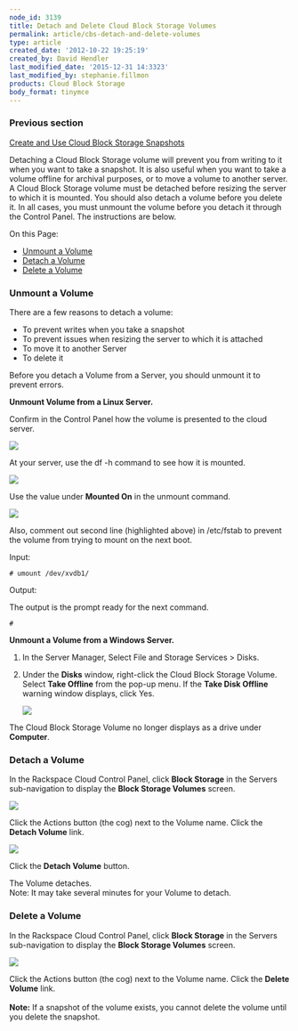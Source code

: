 ```yaml
---
node_id: 3139
title: Detach and Delete Cloud Block Storage Volumes
permalink: article/cbs-detach-and-delete-volumes
type: article
created_date: '2012-10-22 19:25:19'
created_by: David Hendler
last_modified_date: '2015-12-31 14:3323'
last_modified_by: stephanie.fillmon
products: Cloud Block Storage
body_format: tinymce
---
```


### Previous section

[Create and Use Cloud Block Storage
Snapshots](https://www.rackspace.com/knowledge_center/article/create-and-use-cloud-block-storage-snapshots)

Detaching a Cloud Block Storage volume will prevent you from writing to
it when you want to take a snapshot. It is also useful when you want to
take a volume offline for archival purposes, or to move a volume to
another server. A Cloud Block Storage volume must be detached before
resizing the server to which it is mounted. You should also detach a
volume before you delete it. In all cases, you must unmount the volume
before you detach it through the Control Panel. The instructions are
below.

On this Page:

-   [Unmount a Volume](#unmount_a_volume)
-   [Detach a Volume](#detach-a-volume)
-   [Delete a Volume](#delete-a-volume)

### Unmount a Volume

There are a few reasons to detach a volume:

-   To prevent writes when you take a snapshot
-   To prevent issues when resizing the server to which it is attached
-   To move it to another Server
-   To delete it

Before you detach a Volume from a Server, you should unmount it to
prevent errors.

**Unmount Volume from a Linux Server.**

Confirm in the Control Panel how the volume is presented to the cloud
server.

![](/knowledge_center/sites/default/files/field/image/cbs_location3_0.png)

At your server, use the df -h command to see how it is mounted.

![](/knowledge_center/sites/default/files/field/image/mount_point.png)

Use the value under **Mounted On** in the unmount command.

![](/knowledge_center/sites/default/files/field/image/fstab2_0.png)

Also, comment out second line (highlighted above) in /etc/fstab to
prevent the volume from trying to mount on the next boot.

Input:

    # umount /dev/xvdb1/

Output:

The output is the prompt ready for the next command.

    #

**Unmount a Volume from a Windows Server.**

1.  In the Server Manager, Select File and Storage Services \> Disks.
2.  Under the **Disks** window, right-click the Cloud Block Storage
    Volume. Select **Take Offline** from the pop-up menu. If the **Take
    Disk Offline** warning window displays, click Yes.

    ![](/knowledge_center/sites/default/files/field/image/win_bringoffline_0.jpeg)

The Cloud Block Storage Volume no longer displays as a drive under
**Computer**.

### Detach a Volume

In the Rackspace Cloud Control Panel, click **Block Storage** in the
Servers sub-navigation to display the **Block Storage Volumes** screen.

![](/knowledge_center/sites/default/files/field/image/cbs_detachvolume_0.jpeg)

Click the Actions button (the cog) next to the Volume name. Click the
**Detach Volume** link.

![](/knowledge_center/sites/default/files/field/image/cbs_detachvolume2_0.jpeg)

Click the **Detach Volume** button.

The Volume detaches.\
 Note: It may take several minutes for your Volume to detach.

 

### Delete a Volume

 In the Rackspace Cloud Control Panel, click **Block Storage** in the
Servers sub-navigation to display the **Block Storage Volumes** screen.

![](/knowledge_center/sites/default/files/field/image/cbs_detachvolume3.jpeg)

Click the Actions button (the cog) next to the Volume name. Click the
**Delete Volume** link.\
 \
 **Note:** If a snapshot of the volume exists, you cannot delete the
volume until you delete the snapshot.

